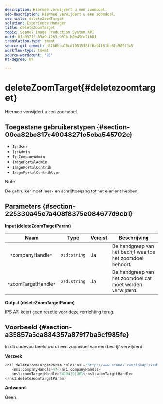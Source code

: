 ```yaml
---
description: Hiermee verwijdert u een zoomdoel.
seo-description: Hiermee verwijdert u een zoomdoel.
seo-title: deleteZoomTarget
solution: Experience Manager
title: deleteZoomTarget
topic: Scene7 Image Production System API
uuid: 01a9321f-89a9-4263-937b-b0b49fe2fb81
translation-type: tm+mt
source-git-commit: d3766bba78cd1051538ff6a94f61ba61e989f1a5
workflow-type: tm+mt
source-wordcount: '86'
ht-degree: 0%

---
```



# deleteZoomTarget{#deletezoomtarget}

Hiermee verwijdert u een zoomdoel.

## Toegestane gebruikerstypen {#section-09ca82bc817e49048271c5cba545702e}

* `IpsUser`
* `IpsAdmin`
* `IpsCompanyAdmin`
* `ImagePortalAdmin`
* `ImagePortalContrib`
* `ImagePortalContribUser`

>[!NOTE]
>
>De gebruiker moet lees- en schrijftoegang tot het element hebben.

## Parameters {#section-225330a45e7a408f8375e084677d9cb1}

**Input (deleteZoomTargetParam)**

| Naam | Type | Vereist | Beschrijving |
|---|---|---|---|
| ` *`companyHandle`*` | `xsd:string` | Ja | De handgreep van het bedrijf waartoe het zoomdoel behoort. |
| ` *`zoomTargetHandle`*` | `xsd:string` | Ja | De handgreep van het zoomdoel dat moet worden verwijderd. |

**Output (deleteZoomTargetParam)**

IPS API keert geen reactie voor deze verrichting terug.

## Voorbeeld {#section-a35857a5ca884357a879f7ba6cf985fe}

In dit codevoorbeeld wordt een zoomdoel van een bedrijf verwijderd.

**Verzoek**

```java
<ns1:deleteZoomTargetParam xmlns:ns1="http://www.scene7.com/IpsApi/xsd">
   <ns1:companyHandle>47</ns1:companyHandle>
   <ns1:zoomTargetHandle>34194|9|301</ns1:zoomTargetHandle>
</ns1:deleteZoomTargetParam>
```

**Antwoord**

Geen.
